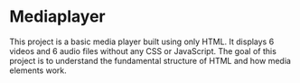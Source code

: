# Mediaplayer
This project is a basic media player built using only HTML. It displays 6 videos and 6 audio files without any CSS or JavaScript. The goal of this project is to understand the fundamental structure of HTML and how media elements work.
